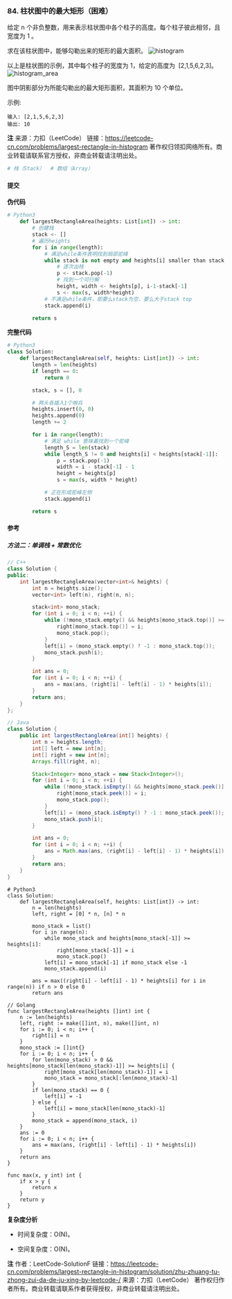 ### 84. 柱状图中的最大矩形（困难）

给定 n 个非负整数，用来表示柱状图中各个柱子的高度。每个柱子彼此相邻，且宽度为 1 。

求在该柱状图中，能够勾勒出来的矩形的最大面积。
![histogram](https://assets.leetcode-cn.com/aliyun-lc-upload/uploads/2018/10/12/histogram.png)

以上是柱状图的示例，其中每个柱子的宽度为 1，给定的高度为  [2,1,5,6,2,3]。
![histogram_area](https://assets.leetcode-cn.com/aliyun-lc-upload/uploads/2018/10/12/histogram_area.png)

图中阴影部分为所能勾勒出的最大矩形面积，其面积为 10 个单位。

示例:

```text
输入: [2,1,5,6,2,3]
输出: 10
```

**注**
来源：力扣（LeetCode）
链接：https://leetcode-cn.com/problems/largest-rectangle-in-histogram
著作权归领扣网络所有。商业转载请联系官方授权，非商业转载请注明出处。

```py
# 栈（Stack）  # 数组（Array）
```

#### 提交

**伪代码**

```py
# Python3
    def largestRectangleArea(heights: List[int]) -> int:
        # 创建栈
        stack <- []
        # 遍历heights
        for i in range(length):
            # 满足while条件表明找到局部驼峰
            while stack is not empty and heights[i] smaller than stack top:
                # 逐次出栈
                p <- stack.pop(-1)
                # 找到一个可行解
                height, width <- heights[p], i-1-stack[-1]
                s <- max(s, width*height)
            # 不满足while条件，即要么stack为空，要么大于stack top
            stack.append(i)

        return s
```

**完整代码**

```py
# Python3
class Solution:
    def largestRectangleArea(self, heights: List[int]) -> int:
        length = len(heights)
        if length == 0:
            return 0

        stack, s = [], 0

        # 两头各插入1个哨兵
        heights.insert(0, 0)
        heights.append(0)
        length += 2

        for i in range(length):
            # 满足 while 意味着找到一个驼峰
            length_S = len(stack)
            while length_S != 0 and heights[i] < heights[stack[-1]]:
                p = stack.pop(-1)
                width = i - stack[-1] - 1
                height = heights[p]
                s = max(s, width * height)

            # 正在形成驼峰左侧
            stack.append(i)

        return s
```

#### 参考

##### 方法二：单调栈 + 常数优化

```c++
// C++
class Solution {
public:
    int largestRectangleArea(vector<int>& heights) {
        int n = heights.size();
        vector<int> left(n), right(n, n);

        stack<int> mono_stack;
        for (int i = 0; i < n; ++i) {
            while (!mono_stack.empty() && heights[mono_stack.top()] >= heights[i]) {
                right[mono_stack.top()] = i;
                mono_stack.pop();
            }
            left[i] = (mono_stack.empty() ? -1 : mono_stack.top());
            mono_stack.push(i);
        }

        int ans = 0;
        for (int i = 0; i < n; ++i) {
            ans = max(ans, (right[i] - left[i] - 1) * heights[i]);
        }
        return ans;
    }
};
```

```java
// Java
class Solution {
    public int largestRectangleArea(int[] heights) {
        int n = heights.length;
        int[] left = new int[n];
        int[] right = new int[n];
        Arrays.fill(right, n);

        Stack<Integer> mono_stack = new Stack<Integer>();
        for (int i = 0; i < n; ++i) {
            while (!mono_stack.isEmpty() && heights[mono_stack.peek()] >= heights[i]) {
                right[mono_stack.peek()] = i;
                mono_stack.pop();
            }
            left[i] = (mono_stack.isEmpty() ? -1 : mono_stack.peek());
            mono_stack.push(i);
        }

        int ans = 0;
        for (int i = 0; i < n; ++i) {
            ans = Math.max(ans, (right[i] - left[i] - 1) * heights[i]);
        }
        return ans;
    }
}
```

```Py
# Python3
class Solution:
    def largestRectangleArea(self, heights: List[int]) -> int:
        n = len(heights)
        left, right = [0] * n, [n] * n

        mono_stack = list()
        for i in range(n):
            while mono_stack and heights[mono_stack[-1]] >= heights[i]:
                right[mono_stack[-1]] = i
                mono_stack.pop()
            left[i] = mono_stack[-1] if mono_stack else -1
            mono_stack.append(i)

        ans = max((right[i] - left[i] - 1) * heights[i] for i in range(n)) if n > 0 else 0
        return ans
```

```golang
// Golang
func largestRectangleArea(heights []int) int {
    n := len(heights)
    left, right := make([]int, n), make([]int, n)
    for i := 0; i < n; i++ {
        right[i] = n
    }
    mono_stack := []int{}
    for i := 0; i < n; i++ {
        for len(mono_stack) > 0 && heights[mono_stack[len(mono_stack)-1]] >= heights[i] {
            right[mono_stack[len(mono_stack)-1]] = i
            mono_stack = mono_stack[:len(mono_stack)-1]
        }
        if len(mono_stack) == 0 {
            left[i] = -1
        } else {
            left[i] = mono_stack[len(mono_stack)-1]
        }
        mono_stack = append(mono_stack, i)
    }
    ans := 0
    for i := 0; i < n; i++ {
        ans = max(ans, (right[i] - left[i] - 1) * heights[i])
    }
    return ans
}

func max(x, y int) int {
    if x > y {
        return x
    }
    return y
}
```

**复杂度分析**

- 时间复杂度：O(N)。

- 空间复杂度：O(N)。

**注**
作者：LeetCode-SolutionF
链接：https://leetcode-cn.com/problems/largest-rectangle-in-histogram/solution/zhu-zhuang-tu-zhong-zui-da-de-ju-xing-by-leetcode-/
来源：力扣（LeetCode）
著作权归作者所有。商业转载请联系作者获得授权，非商业转载请注明出处。
